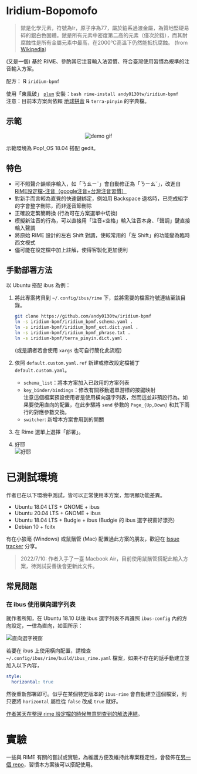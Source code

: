 # Iridium-Bopomofo

> 銥是化學元素，符號為Ir，原子序為77，屬於鉑系過渡金屬，為質地堅硬易碎的銀白色固體。銥是所有元素中密度第二高的元素（僅次於鋨），而其耐腐蝕性是所有金屬元素中最高，在2000℃高溫下仍然能抵抗腐蝕。 (from [Wikipedia](https://zh.wikipedia.org/wiki/銥))

(又是一個) 基於 RIME、參酌其它注音輸入法習慣、符合臺灣使用習慣為規準的注音輸入方案。

配方： ℞ `iridium-bpmf`

使用「東風破」 [`plum`](https://github.com/rime/plum) 安裝：`bash rime-install andy0130tw/iridium-bpmf` \
注意：目前本方案尚依賴 [地球拼音](https://github.com/rime/rime-terra-pinyin) ℞ `terra-pinyin` 的字典檔。

## 示範

<p align="center">
<img alt="demo gif" src="../assets/demo.gif">
</p>

示範環境為 Pop!\_OS 18.04 搭配 gedit。

## 特色

* 可不照聲介韻順序輸入，如「ㄋㄠㄧˇ」會自動修正為「ㄋㄧㄠˇ」，改進自 [RIME設定檔-注音（google注音+台灣注音習慣）](http://deltazone.pixnet.net/blog/post/264319309-%E9%BC%A0%E9%AC%9A%E7%AE%A1%E6%B3%A8%E9%9F%B3%E6%96%B9%E6%A1%88---%E7%AC%A6%E5%90%88%E4%B8%80%E8%88%AC%E6%B3%A8%E9%9F%B3%E4%BD%BF%E7%94%A8%E8%80%85%E7%BF%92%E6%85%A3%E8%A8%AD)
* 對新手而言較為直覺的快速鍵綁定，例如用 Backspace 退格時，已完成組字的字會整字刪除，而非逐音節刪除
* 正確設定繁簡轉換 (行為可在方案選單中切換)
* 模擬新注音的行為，可以直接用「注音+空格」輸入注音本身、「聲調」鍵直接輸入聲調
* 將原始 RIME 設計的左右 Shift 對調，使較常用的「左 Shift」的功能變為臨時西文模式
* 儘可能在設定檔中加上註解，使得客製化更加便利

## 手動部署方法

以 Ubuntu 搭配 ibus 為例：

1. 將此專案拷貝到 `~/.config/ibus/rime` 下，並將需要的檔案符號連結至該目錄。

   ```bash
   git clone https://github.com/andy0130tw/iridium-bpmf
   ln -s iridium-bpmf/iridium_bpmf.schema.yaml .
   ln -s iridium-bpmf/iridium_bpmf_ext.dict.yaml .
   ln -s iridium-bpmf/iridium_bpmf_phrase.txt .
   ln -s iridium-bpmf/terra_pinyin.dict.yaml .
   ```

   (或是讀者若會使用 `xargs` 也可自行簡化此流程)

2. 依照 `default.custom.yaml.ref` 新建或修改設定檔補丁 `default.custom.yaml`。

   * `schema_list`：將本方案加入已啟用的方案列表
   * `key_binder/bindings`：修改有關移動選單游標的按鍵映射 \
     注意這個檔案預設使用者是使用橫向選字列表，然而這並非預設行為。如果要使用直向的配置，在此步驟將 `send` 參數的 `Page_{Up,Down}` 和其下兩行的對應參數交換。
   * `switcher`: 新增本方案會用到的開關

3. 在 Rime 選單上選擇「部署」。

4. 好耶<br>
   ![好耶](https://user-images.githubusercontent.com/5269414/115489814-714fa480-a28f-11eb-8f9b-2af83d5551c4.png)

# 已測試環境

作者已在以下環境中測試，皆可以正常使用本方案，無明顯功能差異。

* Ubuntu 18.04 LTS + GNOME + ibus
* Ubuntu 20.04 LTS + GNOME + ibus
* Ubuntu 18.04 LTS + Budgie + ibus (Budgie 的 ibus 選字視窗好漂亮)
* Debian 10 + fcitx

有在小狼毫 (Windows) 或鼠鬚管 (Mac) 配置過此方案的朋友，歡迎在 [Issue tracker](https://github.com/andy0130tw/iridium-bpmf/issues) 分享。

> 2022/7/10: 作者入手了一臺 Macbook Air，目前使用鼠鬚管搭配此輸入方案，待測試妥善後會更新此文件。

## 常見問題

### 在 ibus 使用橫向選字列表

就作者所知，在 Ubuntu 18.10 以後 ibus 選字列表不再遵照 `ibus-config` 內的方向設定，一律為直向，如圖所示：

![直向選字視窗](https://user-images.githubusercontent.com/5269414/115489988-c2f82f00-a28f-11eb-8aab-a24e756899db.png)

若要在 ibus 上使用橫向配置，請檢查 `~/.config/ibus/rime/build/ibus_rime.yaml` 檔案，如果不存在的話手動建立並加入以下內容，

```yaml
style:
  horizontal: true
```

然後重新部署即可。似乎在某個特定版本的 `ibus-rime` 會自動建立這個檔案，則只要將 `horizontal` 屬性從 `false` 改成 `true` 就好。

[作者某天在整理 rime 設定檔的時候無意間查到的解法連結](https://forums.fedoraforum.org/showthread.php?320042-How-to-set-ibus-rime-to-horizontal-in-fedora-29&p=1819670#post1819670)。

# 實驗

一些與 RIME 有關的嘗試或實驗，為維護方便及維持此專案穩定性，會發佈在[另一個 repo](https://github.com/andy0130tw/aarrr-rime)，習慣本方案後可以搭配使用。
